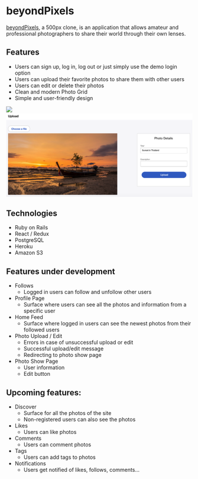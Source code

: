 # beyondPixels
[beyondPixels](https://beyondpixels.herokuapp.com/), a 500px clone, is an application that allows amateur and professional photographers to share their world through their own lenses.

## Features
* Users can sign up, log in, log out or just simply use the demo login option
* Users can upload their favorite photos to share them with other users
* Users can edit or delete their photos
* Clean and modern Photo Grid
* Simple and user-friendly design

![](app/assets/images/design.png)
![](app/assets/images/upload.png)

## Technologies
* Ruby on Rails
* React / Redux
* PostgreSQL
* Heroku
* Amazon S3

## Features under development
* Follows
    - Logged in users can follow and unfollow other users
* Profile Page
    - Surface where users can see all the photos and information from a specific user
* Home Feed
    - Surface where logged in users can see the newest photos from their followed users
* Photo Upload / Edit
    - Errors in case of unsuccessful upload or edit
    - Successful upload/edit message
    - Redirecting to photo show page
* Photo Show Page
    - User information
    - Edit button
    
## Upcoming features:
* Discover
    - Surface for all the photos of the site
    - Non-registered users can also see the photos
* Likes
    - Users can like photos
* Comments
    - Users can comment photos
* Tags
    - Users can add tags to photos
* Notifications
    - Users get notified of likes, follows, comments... 
